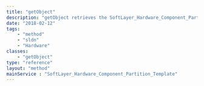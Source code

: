```yaml
---
title: "getObject"
description: "getObject retrieves the SoftLayer_Hardware_Component_Partition_Template object whose ID number corresponds to the ID number of the init parameter passed to the SoftLayer_Hardware_Component_Partition_Template service. You can only retrieve the partition templates that your account created or the templates predefined by SoftLayer. "
date: "2018-02-12"
tags:
    - "method"
    - "sldn"
    - "Hardware"
classes:
    - "getObject"
type: "reference"
layout: "method"
mainService : "SoftLayer_Hardware_Component_Partition_Template"
---
```

